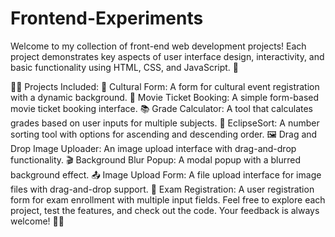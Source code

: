 # Frontend-Experiments
Welcome to my collection of front-end web development projects! Each project demonstrates key aspects of user interface design, interactivity, and basic functionality using HTML, CSS, and JavaScript. 🌟

🧑‍💻 Projects Included:
🎨 Cultural Form: A form for cultural event registration with a dynamic background. 
🍿 Movie Ticket Booking: A simple form-based movie ticket booking interface. 
📚 Grade Calculator: A tool that calculates grades based on user inputs for multiple subjects.
🔢 EclipseSort: A number sorting tool with options for ascending and descending order.
🖼️ Drag and Drop Image Uploader: An image upload interface with drag-and-drop functionality.
🎬 Background Blur Popup: A modal popup with a blurred background effect.
📤 Image Upload Form: A file upload interface for image files with drag-and-drop support.
📝 Exam Registration: A user registration form for exam enrollment with multiple input fields.
Feel free to explore each project, test the features, and check out the code. Your feedback is always welcome! 💬💡

